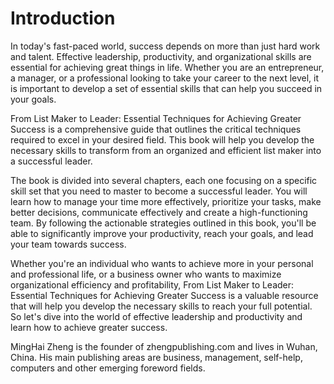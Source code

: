 # Introduction

In today's fast-paced world, success depends on more than just hard work and talent. Effective leadership, productivity, and organizational skills are essential for achieving great things in life. Whether you are an entrepreneur, a manager, or a professional looking to take your career to the next level, it is important to develop a set of essential skills that can help you succeed in your goals.

From List Maker to Leader: Essential Techniques for Achieving Greater Success is a comprehensive guide that outlines the critical techniques required to excel in your desired field. This book will help you develop the necessary skills to transform from an organized and efficient list maker into a successful leader.

The book is divided into several chapters, each one focusing on a specific skill set that you need to master to become a successful leader. You will learn how to manage your time more effectively, prioritize your tasks, make better decisions, communicate effectively and create a high-functioning team. By following the actionable strategies outlined in this book, you'll be able to significantly improve your productivity, reach your goals, and lead your team towards success.

Whether you're an individual who wants to achieve more in your personal and professional life, or a business owner who wants to maximize organizational efficiency and profitability, From List Maker to Leader: Essential Techniques for Achieving Greater Success is a valuable resource that will help you develop the necessary skills to reach your full potential. So let's dive into the world of effective leadership and productivity and learn how to achieve greater success.

MingHai Zheng is the founder of zhengpublishing.com and lives in Wuhan, China. His main publishing areas are business, management, self-help, computers and other emerging foreword fields.
